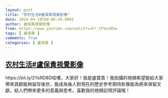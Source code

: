 ```yaml
---
layout: post
title: "农村生活#盧保貴視覺影像"
date: 2024-04-18T04:06:49.000Z
author: 盧保貴視覺影像
from: https://www.youtube.com/watch?v=Fr_tFVe1Rhw
tags: [ 盧保貴 ]
comments: True
categories: [ 盧保貴 ]
---
```

<!--1713413209000-->
[农村生活#盧保貴視覺影像](https://www.youtube.com/watch?v=Fr_tFVe1Rhw)
------

<div>
https://bit.ly/2YsRD8D哈嘍，大家好！我是盧寶貴！我拍攝的視頻希望能給大家帶來貢獻能夠留存後世，能成為後人對現在的歷史參考期待影像能為將來保留文獻，給人們帶來更多的意義與思考。喜歡我的視頻記得評論哦！
</div>
